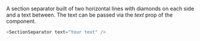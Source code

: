 A section separator built of two horizontal lines with diamonds on each side and a text between. The text can be passed via the <i>text</i> prop of the component.

```js
<SectionSeparator text="Your text" />
```